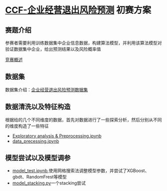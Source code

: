 # [CCF-企业经营退出风险预测](http://www.datafountain.cn/#/competitions/271/activity) 初赛方案
## 赛题介绍
参赛者需要利用训练数据集中企业信息数据，构建算法模型，并利用该算法模型对验证数据集中企业，给出预测结果以及风险概率值

[竞赛概述](http://www.datafountain.cn/?u=7586043&&#/competitions/271/intro)
## 数据集
数据集介绍：[企业经营退出风险预测数据集](http://www.datafountain.cn/?u=7586043&&#/competitions/271/data-intro)
## 数据清洗以及特征构造
根据给的几个不同维度的数据，首先对数据进行了一些探索分析，然后分别从不同的维度构造了一些特征
- [Exploratory analysis & Preprocessing.ipynb](https://github.com/TFeiMa/Data-competition/blob/master/Enterprise%20risk%20prediction/Exploratory%20analysis%20%26%20Preprocessing.ipynb)
- [data_precessing.ipynb](https://github.com/TFeiMa/Data-competition/blob/master/Enterprise%20risk%20prediction/data_precessing.ipynb) 
## 模型尝试以及模型调参
- [model_test.ipynb](https://github.com/TFeiMa/Data-competition/blob/master/Enterprise%20risk%20prediction/Model_test.ipynb),使用网格搜索法调整模型参数，并尝试了XGBoost、gbdt、RandomFrest等模型
- [model_stacking.py](https://github.com/TFeiMa/Data-competition/blob/master/Enterprise%20risk%20prediction/model_stacking.py)一个stacking尝试
